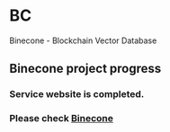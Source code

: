 # BC
Binecone - Blockchain Vector Database

## Binecone project progress

### Service website is completed. 
### Please check [Binecone](https://binecone.com)



